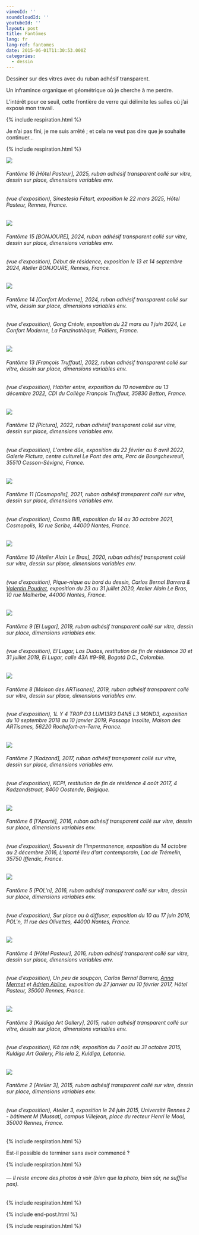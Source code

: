 ```yaml
---
vimeoId: ''
soundcloudId: ''
youtubeId: ''
layout: post
title: Fantômes
lang: fr
lang-ref: fantomes
date: 2015-06-01T11:30:53.000Z
categories:
  - dessin
---
```


Dessiner sur des vitres avec du ruban adhésif transparent.

Un inframince organique et géométrique où je cherche à me perdre.

L’intérêt pour ce seuil, cette frontière de verre qui délimite les salles où j’ai exposé mon travail.

{% include respiration.html %}

Je n’ai pas fini, je me suis arrêté ; et cela ne veut pas dire que je souhaite continuer...

{% include respiration.html %}

![](/imgs/PXL_20250322_142642755NIGHT-1-UP.jpg)

###### *Fantôme 16 \[Hôtel Pasteur]*, 2025, ruban adhésif transparent collé sur vitre, dessin sur place, dimensions variables env.

###### (vue d’exposition), *Sinestesia Fêtart*, exposition le 22 mars 2025, Hôtel Pasteur, Rennes, France.

![](</imgs/PXL_20240913_151159646.NIGHT UP.jpg>)

###### *Fantôme 15 \[BONJOURE]*, 2024, ruban adhésif transparent collé sur vitre, dessin sur place, dimensions variables env.

###### (vue d’exposition), *Début de résidence*, exposition le 13 et 14 septembre 2024, Atelier BONJOURE, Rennes, France.

![](</imgs/PXL_20240323_093305786.NIGHT UP.jpg>)

###### *Fantôme 14 \[Confort Moderne]*, 2024, ruban adhésif transparent collé sur vitre, dessin sur place, dimensions variables env.

###### (vue d’exposition), *Gong Créole*, exposition du 22 mars au 1 juin 2024, Le Confort Moderne, La Fanzinothèque, Poitiers, France.

![](/imgs/pxl_20221110_132825408-night-up.jpg)

###### *Fantôme 13 \[François Truffaut]*, 2022, ruban adhésif transparent collé sur vitre, dessin sur place, dimensions variables env.

###### (vue d’exposition), *Habiter entre*, exposition du 10 novembre au 13 décembre 2022, CDI du Collège François Truffaut, 35830 Betton, France.

![](/imgs/fantome12-up.jpg)

###### *Fantôme 12 \[Pictura]*, 2022, ruban adhésif transparent collé sur vitre, dessin sur place, dimensions variables env.

###### (vue d’exposition), *L'ombre dûe*, exposition du 22 février au 6 avril 2022, Galerie Pictura, centre culturel Le Pont des arts, Parc de Bourgchevreuil, 35510 Cesson-Sévigné, France.

![](/imgs/fantome-11-up.jpg)

###### *Fantôme 11 \[Cosmopolis]*, 2021, ruban adhésif transparent collé sur vitre, dessin sur place, dimensions variables env.

###### (vue d’exposition), *Cosmo BiB*, exposition du 14 au 30 octobre 2021, Cosmopolis, 10 rue Scribe, 44000 Nantes, France.

![](/imgs/fantome10-up.jpg)

###### *Fantôme 10 \[Atelier Alain Le Bras]*, 2020, ruban adhésif transparent collé sur vitre, dessin sur place, dimensions variables env.

###### (vue d’exposition), *Pique-nique au bord du dessin*, Carlos Bernal Barrera & [Valentin Poudret](http://www.valentin-poudret.com), exposition du 23 au 31 juillet 2020, Atelier Alain Le Bras, 10 rue Malherbe, 44000 Nantes, France.

![](/imgs/fantome09-up.jpg)

###### *Fantôme 9 \[El Lugar]*, 2019, ruban adhésif transparent collé sur vitre, dessin sur place, dimensions variables env.

###### (vue d’exposition), *El Lugar, Las Dudas*, restitution de fin de résidence 30 et 31 juillet 2019, El Lugar, calle 43A #9-98, Bogotá D.C., Colombie.

![](/imgs/fantome-8-up.jpg)

###### *Fantôme 8 \[Maison des ARTisanes]*, 2019, ruban adhésif transparent collé sur vitre, dessin sur place, dimensions variables env.

###### (vue d’exposition), *1L Y 4 TR0P D3 LUM13R3 D4N5 L3 M0ND3*, exposition du 10 septembre 2018 au 10 janvier 2019, Passage Insolite, Maison des ARTisanes, 56220 Rochefort-en-Terre, France.

![](/imgs/fantome07-up.jpg)

###### *Fantôme 7 \[Kadzand]*, 2017, ruban adhésif transparent collé sur vitre, dessin sur place, dimensions variables env.

###### (vue d’exposition), *KCP!*, restitution de fin de résidence 4 août 2017, 4 Kadzandstraat, 8400 Oostende, Belgique.

![](/imgs/fantome06-up.jpg)

###### *Fantôme 6 \[l'Aparté]*, 2016, ruban adhésif transparent collé sur vitre, dessin sur place, dimensions variables env.

###### (vue d’exposition), *Souvenir de l'impermanence*, exposition du 14 octobre au 2 décembre 2016, L’aparté lieu d’art contemporain, Lac de Trémelin, 35750 Iffendic, France.

![](/imgs/fantome05-up.jpg)

###### *Fantôme 5 \[POL'n]*, 2016, ruban adhésif transparent collé sur vitre, dessin sur place, dimensions variables env.

###### (vue d’exposition), *Sur place ou à diffuser*, exposition du 10 au 17 juin 2016, POL'n, 11 rue des Olivettes, 44000 Nantes, France.

![](/imgs/fantome-4-up.jpg)

###### *Fantôme 4 \[Hôtel Pasteur]*, 2016, ruban adhésif transparent collé sur vitre, dessin sur place, dimensions variables env.

###### (vue d’exposition), *Un peu de soupçon*, Carlos Bernal Barrera, [Anna Mermet](http://mermet.wixsite.com/annamermet) et [Adrien Abline](http://ablineadrien.com/), exposition du 27 janvier au 10 février 2017, Hôtel Pasteur, 35000 Rennes, France.

![](/imgs/fantome03-up.jpg)

###### *Fantôme 3 \[Kuldiga Art Gallery]*, 2015, ruban adhésif transparent collé sur vitre, dessin sur place, dimensions variables env.

###### (vue d’exposition), *Kā tas nāk*, exposition du 7 août au 31 octobre 2015, Kuldiga Art Gallery, Pils iela 2, Kuldiga, Letonnie.

![](/imgs/fantome02-up.jpg)

###### *Fantôme 2 \[Atelier 3]*, 2015, ruban adhésif transparent collé sur vitre, dessin sur place, dimensions variables env.

###### (vue d’exposition), *Atelier 3*, exposition le 24 juin 2015, Université Rennes 2 - bâtiment M (Mussat), campus Villejean, place du recteur Henri le Moal, 35000 Rennes, France.

{% include respiration.html %}

Est-il possible de terminer sans avoir commencé ?

{% include respiration.html %}

###### — *Il reste encore des photos à voir (bien que la photo, bien sûr, ne suffise pas).*

{% include respiration.html %}

{% include end-post.html %}

{% include respiration.html %}

